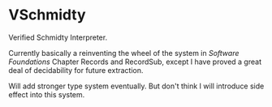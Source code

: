 # VSchmidty
Verified Schmidty Interpreter.

Currently basically a reinventing the wheel of the system in *Software Foundations* Chapter Records and RecordSub, except I have proved a great deal of decidability for future extraction.

Will add stronger type system eventually. But don't think I will introduce side effect into this system.
